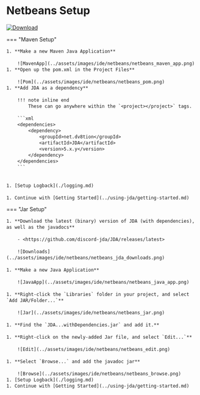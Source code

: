 # Netbeans Setup

[ ![Download](https://img.shields.io/maven-central/v/net.dv8tion/JDA?color=blue) ](https://mvnrepository.com/artifact/net.dv8tion/JDA/latest)

=== "Maven Setup"

    1. **Make a new Maven Java Application**
        
        ![MavenApp](../assets/images/ide/netbeans/netbeans_maven_app.png)
    1. **Open up the pom.xml in the Project Files**
        
        ![Pom](../assets/images/ide/netbeans/netbeans_pom.png)
    1. **Add JDA as a dependency**

        !!! note inline end
            These can go anywhere within the `<project></project>` tags.

        ```xml
        <dependencies>
            <dependency>
                <groupId>net.dv8tion</groupId>
                <artifactId>JDA</artifactId>
                <version>5.x.y</version>
            </dependency>
        </dependencies>
        ```
        

    1. [Setup Logback](./logging.md)

    1. Continue with [Getting Started](../using-jda/getting-started.md)

=== "Jar Setup"

    1. **Download the latest (binary) version of JDA (with dependencies), as well as the javadocs**
        
        - <https://github.com/discord-jda/JDA/releases/latest>
        
        ![Downloads](../assets/images/ide/netbeans/netbeans_jda_downloads.png)

    1. **Make a new Java Application**
        
        ![JavaApp](../assets/images/ide/netbeans/netbeans_java_app.png)

    1. **Right-click the `Libraries` folder in your project, and select `Add JAR/Folder...`**
        
        ![Jar](../assets/images/ide/netbeans/netbeans_jar.png)

    1. **Find the `JDA...withDependencies.jar` and add it.**

    1. **Right-click on the newly-added Jar file, and select `Edit...`**
        
        ![Edit](../assets/images/ide/netbeans/netbeans_edit.png)

    1. **Select `Browse...` and add the javadoc jar**
        
        ![Browse](../assets/images/ide/netbeans/netbeans_browse.png)
    1. [Setup Logback](./logging.md)
    1. Continue with [Getting Started](../using-jda/getting-started.md)

